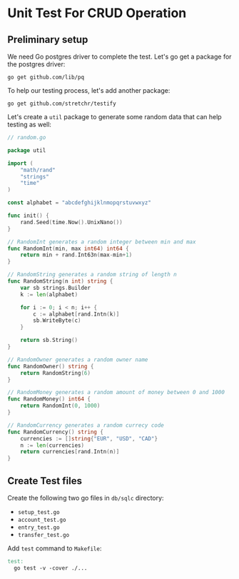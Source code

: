 # Unit Test For CRUD Operation

## Preliminary setup

We need Go postgres driver to complete the test. Let's go get a package for the postgres driver:

```shell
go get github.com/lib/pq
```

To help our testing process, let's add another package:

```shell
go get github.com/stretchr/testify
```

Let's create a `util` package to generate some random data that can help testing as well:

```go
// random.go

package util

import (
	"math/rand"
	"strings"
	"time"
)

const alphabet = "abcdefghijklnmopqrstuvwxyz"

func init() {
	rand.Seed(time.Now().UnixNano())
}

// RandomInt generates a random integer between min and max
func RandomInt(min, max int64) int64 {
	return min + rand.Int63n(max-min+1)
}

// RandomString generates a random string of length n
func RandomString(n int) string {
	var sb strings.Builder
	k := len(alphabet)

	for i := 0; i < n; i++ {
		c := alphabet[rand.Intn(k)]
		sb.WriteByte(c)
	}

	return sb.String()
}

// RandomOwner generates a random owner name
func RandomOwner() string {
	return RandomString(6)
}

// RandomMoney generates a random amount of money between 0 and 1000
func RandomMoney() int64 {
	return RandomInt(0, 1000)
}

// RandomCurrency generates a random currecy code
func RandomCurrency() string {
	currencies := []string{"EUR", "USD", "CAD"}
	n := len(currencies)
	return currencies[rand.Intn(n)]
}
```

## Create Test files

Create the following two go files in `db/sqlc` directory:

- `setup_test.go`
- `account_test.go`
- `entry_test.go`
- `transfer_test.go`

Add `test` command to `Makefile`:

```Makefile
test:
  go test -v -cover ./...
```
